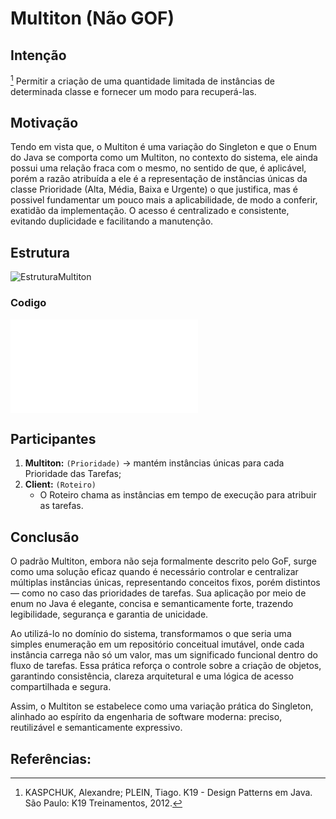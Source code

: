 
# Multiton (Não GOF)

## Intenção

[^K19]
Permitir a criação de uma quantidade limitada de instâncias de determinada classe e fornecer um modo para recuperá-las.

## Motivação 

Tendo em vista que, o Multiton é uma variação do Singleton e que o Enum do Java se comporta como um Multiton, no contexto do sistema, ele ainda possui uma relação fraca com o mesmo, no sentido de que, é aplicável, porém a razão atribuída a ele é a representação de instâncias únicas da classe Prioridade (Alta, Média, Baixa e Urgente) o que justifica, mas é possivel fundamentar um pouco mais a aplicabilidade, de modo a conferir, exatidão da implementação. O acesso é centralizado e consistente, evitando duplicidade e facilitando a manutenção.

## Estrutura

![EstruturaMultiton](/out/estruturasUmls/padrões/multiton/multiton/multiton.png)

### Codigo

![CodigoMultiton](/src/main/java/model/Prioridade.java)

## Participantes

1. **Multiton:** `(Prioridade)` -> mantém instâncias únicas para cada Prioridade das Tarefas;
2. **Client:** `(Roteiro)`
    - O Roteiro chama as instâncias em tempo de execução para atribuir as tarefas.

## Conclusão

O padrão Multiton, embora não seja formalmente descrito pelo GoF, surge como uma solução eficaz quando é necessário controlar e centralizar múltiplas instâncias únicas, representando conceitos fixos, porém distintos — como no caso das prioridades de tarefas. Sua aplicação por meio de enum no Java é elegante, concisa e semanticamente forte, trazendo legibilidade, segurança e garantia de unicidade.

Ao utilizá-lo no domínio do sistema, transformamos o que seria uma simples enumeração em um repositório conceitual imutável, onde cada instância carrega não só um valor, mas um significado funcional dentro do fluxo de tarefas. Essa prática reforça o controle sobre a criação de objetos, garantindo consistência, clareza arquitetural e uma lógica de acesso compartilhada e segura.

Assim, o Multiton se estabelece como uma variação prática do Singleton, alinhado ao espírito da engenharia de software moderna: preciso, reutilizável e semanticamente expressivo.

## Referências:

[^K19]: KASPCHUK, Alexandre; PLEIN, Tiago. K19 - Design Patterns em Java. São Paulo: K19 Treinamentos, 2012.